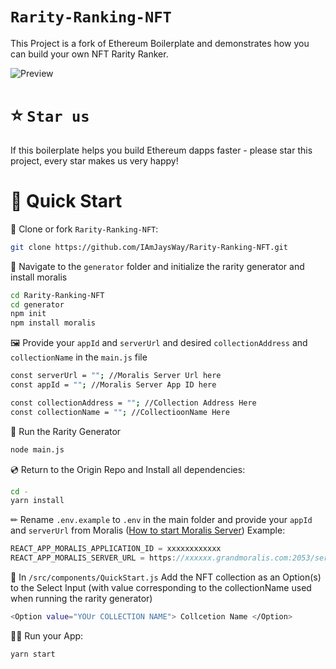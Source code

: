 # `Rarity-Ranking-NFT`

This Project is a fork of Ethereum Boilerplate and demonstrates how you can build your own NFT Rarity Ranker.

![Preview](theapp.gif)

# ⭐️ `Star us`
If this boilerplate helps you build Ethereum dapps faster - please star this project, every star makes us very happy!

# 🚀 Quick Start

📄 Clone or fork `Rarity-Ranking-NFT`:
```sh
git clone https://github.com/IAmJaysWay/Rarity-Ranking-NFT.git
```

🔎 Navigate to the `generator` folder and initialize the rarity generator and install moralis
```sh
cd Rarity-Ranking-NFT
cd generator
npm init
npm install moralis
```

🖼️ Provide your `appId` and `serverUrl` and desired `collectionAddress` and `collectionName` in the `main.js` file
```sh
const serverUrl = ""; //Moralis Server Url here
const appId = ""; //Moralis Server App ID here

const collectionAddress = ""; //Collection Address Here
const collectionName = ""; //CollectioonName Here
```

🏃 Run the Rarity Generator
```sh
node main.js
```

💿 Return to the Origin Repo and Install all dependencies:
```sh
cd -
yarn install 
```

✏ Rename `.env.example` to `.env` in the main folder and provide your `appId` and `serverUrl` from Moralis ([How to start Moralis Server](https://docs.moralis.io/moralis-server/getting-started/create-a-moralis-server)) 
Example:
```jsx
REACT_APP_MORALIS_APPLICATION_ID = xxxxxxxxxxxx
REACT_APP_MORALIS_SERVER_URL = https://xxxxxx.grandmoralis.com:2053/server
```

🎁 In `/src/components/QuickStart.js` Add the NFT collection as an Option(s) to the Select Input (with value corresponding to the collectionName used when running the rarity generator)
```sh
<Option value="YOUr COLLECTION NAME"> Collcetion Name </Option> 
```

🚴‍♂️ Run your App:
```sh
yarn start
```
